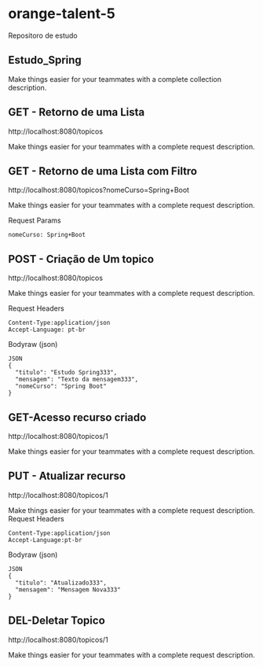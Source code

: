 # orange-talent-5
Repositoro de estudo

## Estudo_Spring

  Make things easier for your teammates with a complete collection description.

## GET - Retorno de uma Lista

  http://localhost:8080/topicos

Make things easier for your teammates with a complete request description.

## GET - Retorno de uma Lista com Filtro

http://localhost:8080/topicos?nomeCurso=Spring+Boot

Make things easier for your teammates with a complete request description.

Request Params

    nomeCurso: Spring+Boot

## POST - Criação de Um topico

http://localhost:8080/topicos

Make things easier for your teammates with a complete request description.

Request Headers

    Content-Type:application/json
    Accept-Language: pt-br
Bodyraw (json)

    JSON
    {
      "titulo": "Estudo Spring333",
      "mensagem": "Texto da mensagem333",
      "nomeCurso": "Spring Boot"
    }

## GET-Acesso recurso criado 

http://localhost:8080/topicos/1

Make things easier for your teammates with a complete request description.

## PUT - Atualizar recurso

http://localhost:8080/topicos/1

Make things easier for your teammates with a complete request description.
Request Headers

    Content-Type:application/json
    Accept-Language:pt-br

Bodyraw (json)

    JSON
    {
      "titulo": "Atualizado333",
      "mensagem": "Mensagem Nova333"
    }

## DEL-Deletar Topico

http://localhost:8080/topicos/1

Make things easier for your teammates with a complete request description.
